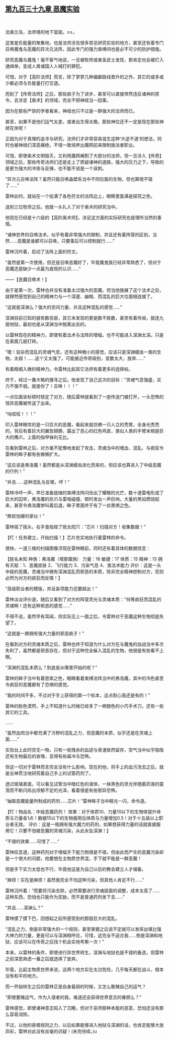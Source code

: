 ## [第九百三十九章 恶魔实验](https://www.xxbiquge.com/11_11222/9032280.html)
﻿

  法奥兰岛，法师塔的地下室层。≥≥，

  这里是负能量的聚集地，也是法师涉及很多禁忌研究实验的地方，甚至还有着专门召唤魔鬼与恶魔的异次元法阵，因此专门的强力束缚间也是必不可少的防护措施。

  研究恶魔与魔鬼！毫不客气地说，一旦被牧师或者圣武士发现，那肯定也会被打入通缉单，变成人类诸国人人喊打的罪犯。

  可惜，对于【高阶法师】而言，除了寥寥几种偏僻路线晋升的之外，其它的或多或少都必须与负能量打打交道。

  而到了【传奇法师】之后，那些疯子为了进步，甚至可以直接悍然违反诸神的禁令，去涉足【奥术】的领域，完全不把神祗当一回事。

  因为在那些严禁的学者看来，神祗也只不过是一群强大的法师而已。

  甚至，如果不是他们运气太差，或者出生得太晚，那些神位还不一定是现在那些神祗在坐呢！

  正因为对于真理的追寻与研究，法师们才非常容易滋生这种‘大逆不道’的想法，同时也被神祗们深恶痛绝，不惜一致培养出魔网前来限制施法者职业。

  可惜，即使奥术文明毁灭，又利用魔网阉割了大部分的法师，但一旦涉入【传奇】领域之后，那些传奇法师们还是走上了质疑诸神的道路，强大的压力之下，导致的是更为强大的冲突与反弹，也不能不说是一个讽刺。

  “异次元召唤法阵？虽然只能召唤晶壁系当中不同位面的生物，但也算很不错了……”

  雷林此时。就站在一个绘满了各色符文的法阵边上，眼睛里面满是探究之色。

  送别三位牧师之后。他就一头扎入了对于奥术的研究当中。

  他现在已经是十六级的【高阶奥术师】，涉足这方面的实际研究也是理所当然的事情。

  “诸神世界的召唤法术。似乎有着非常强大的限制，并且还有着阵营的区别，当然……恶魔是谁都可以召唤，只要事后可以控制就行……”

  雷林沉吟着，启动了法阵上面的符文。

  “虽然是第一次使用，但还是召唤恶魔好了，毕竟魔鬼我已经非常熟悉了，但对于恶魔还是缺少一点最为直观的认识……”

  ——【恶魔召唤术！】

  由于是第一次，雷林也并没有准备太过强大的恶魔。但当他施展了这个法术之后，就穆然感觉到自己的精神力与一个深邃、幽暗、而混乱的巨大位面相连接了。

  “这就是深渊么？强大的空间力量，并且这种混乱的感觉……”

  深渊目前已知的就有数百层，其它未发现的更是数不胜数，甚至有着传闻，就连九层地狱，最初也是从深渊当中脱离出去的。

  以雷林现在的精神力，即使有着法术与法阵的增幅，也不可能进入深渊太深。只是在表面几层打转。

  “嗯！驳杂而混乱的灵魂气息，还有这种微小的感觉，应该只是深渊蠕虫一类的生物，太弱！……这个又太强了。可能接近传奇级别，变数太大，放弃……”

  有着精细入微的精神力。令雷林比起其它法师有着更多的选择权。

  终于，经过一番大略的搜寻之后。他发现了自己这次的目标：“灵魂气息强盛，实力不强不弱。就是你了！召唤！！！”

  一点位面坐标顿时锁定了对方，随后雷林就看到了一座传送门被打开，一头恐怖的怪异恶魔被传送了出来。

  “咕呱呱！！！”

  印入雷林眼帘的是一只巨大的恶魔，看起来就仿佛一只人立的秃鹫，全身光秃秃的，背后有着巨大的翼型翅膀，露出了恶心的红色鸡皮，类似人类的手臂末梢是巨大的鹰爪，上面的指甲锋利无比。

  在看到雷林之后，对方毫不犹豫地发起了攻击，灵魂当中的嗜血、混乱、与疯狂令雷林的眸子都有些微微扩大。

  “这应该是弗洛魔！虽然都是从深渊蠕虫进化而来的，但应该也算进入了中级恶魔的行列！”

  “并且……这种混乱与反噬，哼！”

  雷林冷哼一声，早已准备就绪的束缚法阵闪烁出了耀眼的光芒，数十道雷电形成了巨大的囚牢，弗洛魔的巨爪与雷电碰撞，顿时发出一声巨响，大量的黑焰燃烧起来，甚至令弗洛魔惨叫着后退，眸子里面终于有了一丝畏惧之色。

  “欺软怕硬的家伙！”

  雷林摇了摇头，右手食指按了按太阳穴：“芯片！扫描对方！收集数据！”

  【叮！任务建立，开始扫描！】芯片忠实地执行着雷林的命令。

  很快，一道三维的扫描图像浮现在雷林眼前，同时还有着具体的数据信息：

  【姓名未知 种族：弗洛魔（塔那厘族） 力量：16 敏捷：17 体质：15 精神：13 拥有天赋：1、恶魔皮肤 2、飞行能力 3、污染气息 4、类法术能力 评价：这是一头中级的恶魔，灵魂当中拥有深渊混乱而邪恶的本质，除非完全精神控制对方，否则必然为对方的疯狂而反噬！】

  “高级职业者的模版，并且各项能力还要超出！”

  雷林淡淡评价道，随后又看到了对方的阵营灵光与灵魂本质：“何等疯狂而混乱的灵魂啊！还有这种邪恶的感觉……”

  不得不说，虽然早有耳闻，但实际见上一面之后，令雷林对于恶魔这种生物彻底失望了。

  “这就是一群拥有强大力量的邪恶疯子！”

  在看到对方的灵魂本质之后，雷林也终于知道为什么对方在与魔鬼的血战当中多次失利了，虽然都是邪恶存在，但对于这种完全躲入混乱的生物，他很是有些看不上眼。

  “深渊的混乱本质么？到底是从哪里开始的呢？”

  雷林的眸子当中有着思索之色，眼睛看着束缚法阵当中的弗洛魔，其中的冷色甚至令疯狂的恶魔都有了恐惧的感觉。

  “我的时间不多，不过对于手上获得的第一个标本，这点耐心我还是有的！”

  雷林的脸色漠然，手上不知道什么时候已经多了一柄银色的小巧手术刀，还有一些其它的工具。

  ……

  “虽然血肉当中都充满了污秽的混乱之力，但恶魔的本质，似乎还是在灵魂上面……”

  实验台上此时空无一物，只有一些残余的血迹与骨渣依然留存，空气当中似乎隐隐还有生物最后的哀嚎，显得有些森冷与恐怖。

  但这一切对于雷林而言完全没有什么影响，现在的他，将手上的血污洗去之后，就是全神贯注地研究着自己手上的试管药剂了。

  透过玻璃表面，可以看见试管当中暗红色的液体，一抹黑色的灵光伴随着药液的震荡而不断闪烁出浓郁不定的光泽，看着很是有些邪异恐怖。

  “抽取恶魔能量所制成的药剂……芯片！”雷林眸子当中精光一闪，命令道。

  【叮！物品名：中级恶魔药剂！ 效果：对于体质10、力量10以下的生物体提升体质与力量各1点！数据15以下的生物服用后体质与力量增加0.5！对于十五级以上职业者无效。 评价：这是一瓶拥有强大魔力的药剂，如果想获得力量的话就直接服用它！只要不怕被恶魔的灵魂污染，从此永坠深渊！】

  “不错的效果……可惜了……”

  雷林叹息道，这种药剂对于增幅手下能力倒很是不错，但由此而产生的恶魔污染却是一个很大的问题，他要想在主物质世界混，手下就不能是一群恶魔！

  但是手下实力太低也不行，毕竟他这是为自己以后的教会建立人才储备。

  “麻烦！实在是麻烦！虽然我完全不怕这种污染，但其他人肯定不行……”

  雷林沉吟着：“而要将污染去除，必然需要进行灵魂层面的调整，成本太高了……这种东西，恐怕也只能作为奖励，而不是普通药剂发下去……”

  “并且……深渊么？”

  雷林摸了摸下巴，回想起之前所感受到的那股巨大的混乱。

  “混乱之力，倒是非常强大的一个规则，甚至掌握之后说不定就可以发挥出堪比强大神力的力量，更是可以与深渊相呼应，可惜，这完全不适合我……倒是深渊和地狱，应该可以在传奇之后找个机会实地考察一次！”

  本来，以雷林的条件，即使进行异世界转生，深渊与地狱也是不错的备选，但雷林之前深思熟虑一番之后就选择了放弃。

  毕竟，比起主物质世界来说，这两个地方实在太过危险，几乎每天都在战斗，根本没有和平的地方。

  而一开始转生之后的雷林正是自身最弱的时候，又怎么敢赌自己的运气？

  “即使要赌运气，作为入侵者的我，难道还会获得世界意志的眷顾么？”

  雷林感觉，即使诸神意志陷入了沉睡，但对于巫师那种本能的恶意，恐怕还没有那么容易消除。

  不过，以他的吞噬规则之力，以后如果能够进入地狱与深渊的话，也肯定能够大放异彩，雷林对此没有丝毫的迟疑！(未完待续。)u

  
